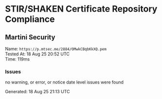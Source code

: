 # STIR/SHAKEN Certificate Repository Compliance

## Martini Security

Name: `https://p.mtsec.me/2884/OMwkCBqbKkXQ.pem`\
Tested At: 18 Aug 25 20:52 UTC\
Time: 119ms

### Issues

no warning, or error, or notice date level issues were found

Generated: 18 Aug 25 21:13 UTC